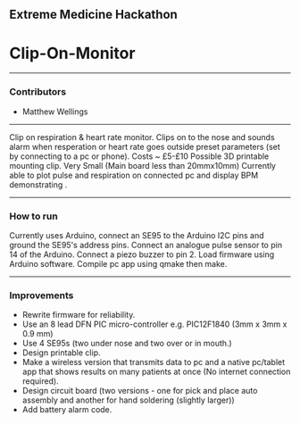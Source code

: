 ## Extreme Medicine Hackathon
# Clip-On-Monitor
 
---
 
### Contributors
 
* Matthew Wellings
 
---
 
Clip on respiration &amp; heart rate monitor. Clips on to the nose and sounds alarm when resperation or heart rate goes outside preset parameters (set by connecting to a pc or phone).
Costs ~ £5-£10
Possible 3D printable mounting clip.
Very Small (Main board less than 20mmx10mm)
Currently able to plot pulse and respiration on connected pc and display BPM demonstrating .
 
---
 
### How to run
Currently uses Arduino, connect an SE95 to the Arduino I2C pins and ground the SE95's address pins.
Connect an analogue pulse sensor to pin 14 of the Arduino.
Connect a piezo buzzer to pin 2.
Load firmware using Arduino software.
Compile pc app using qmake then make.

---
 
### Improvements
* Rewrite firmware for reliability.
* Use an 8 lead DFN PIC micro-controller e.g. PIC12F1840 (3mm x 3mm x 0.9 mm)
* Use 4 SE95s (two under nose and two over or in mouth.)
* Design printable clip.
* Make a wireless version that transmits data to pc and a native pc/tablet app that shows results on many patients at once (No internet connection required).
* Design circuit board (two versions - one for pick and place auto assembly and another for hand soldering (slightly larger))
* Add battery alarm code.
